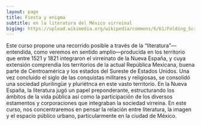 ```yaml
---
layout: page
title: Fiesta y enigma
subtitle: en la literatura del México virreinal
bigimg: https://upload.wikimedia.org/wikipedia/commons/6/61/Folding_Screen_with_Indian_Wedding_and_Flying_Pole_%28Biombo_con_desposorio_ind%C3%ADgena_y_palo_volador%29_-_Google_Art_Project.jpg
---
```


Este curso propone una recorrido posible a través
de la “literatura”—entendida, como veremos en
sentido amplio—producida en los territorio que
entre 1521 y 1821 integraron el virreinato de la
Nueva España, y cuya extensión comprendía los
territorios de la actual República Mexicana, buena
parte de Centroamérica y los estados del Sureste
de Estados Unidos. Una vez concluido el siglo de las conquistas militares y religiosas, se consolidó una sociedad plurilingüe y pluriétnca en este vasto territorio. En la Nueva España, la literatura jugó un papel preponderante, estructurando los ámbitos de la vida pública así como la participación de los diversos estamentos y corporaciones que integraban la sociedad virreina.
En este curso, nos concentraremos en pensar la relación entre literatura, la imagen y el espacio público urbano, particularmente en la ciudad de México.
